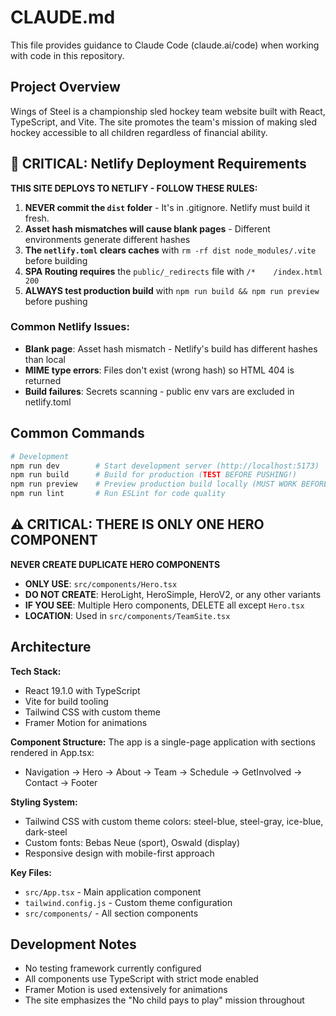 # CLAUDE.md

This file provides guidance to Claude Code (claude.ai/code) when working with code in this repository.

## Project Overview

Wings of Steel is a championship sled hockey team website built with React, TypeScript, and Vite. The site promotes the team's mission of making sled hockey accessible to all children regardless of financial ability.

## 🚨 CRITICAL: Netlify Deployment Requirements

**THIS SITE DEPLOYS TO NETLIFY - FOLLOW THESE RULES:**

1. **NEVER commit the `dist` folder** - It's in .gitignore. Netlify must build it fresh.
2. **Asset hash mismatches will cause blank pages** - Different environments generate different hashes
3. **The `netlify.toml` clears caches** with `rm -rf dist node_modules/.vite` before building
4. **SPA Routing requires** the `public/_redirects` file with `/*    /index.html   200`
5. **ALWAYS test production build** with `npm run build && npm run preview` before pushing

### Common Netlify Issues:
- **Blank page**: Asset hash mismatch - Netlify's build has different hashes than local
- **MIME type errors**: Files don't exist (wrong hash) so HTML 404 is returned
- **Build failures**: Secrets scanning - public env vars are excluded in netlify.toml

## Common Commands

```bash
# Development
npm run dev        # Start development server (http://localhost:5173)
npm run build      # Build for production (TEST BEFORE PUSHING!)
npm run preview    # Preview production build locally (MUST WORK BEFORE DEPLOY!)
npm run lint       # Run ESLint for code quality
```

## ⚠️ CRITICAL: THERE IS ONLY ONE HERO COMPONENT

**NEVER CREATE DUPLICATE HERO COMPONENTS**
- **ONLY USE**: `src/components/Hero.tsx` 
- **DO NOT CREATE**: HeroLight, HeroSimple, HeroV2, or any other variants
- **IF YOU SEE**: Multiple Hero components, DELETE all except `Hero.tsx`
- **LOCATION**: Used in `src/components/TeamSite.tsx`

## Architecture

**Tech Stack:**
- React 19.1.0 with TypeScript
- Vite for build tooling
- Tailwind CSS with custom theme
- Framer Motion for animations

**Component Structure:**
The app is a single-page application with sections rendered in App.tsx:
- Navigation → Hero → About → Team → Schedule → GetInvolved → Contact → Footer

**Styling System:**
- Tailwind CSS with custom theme colors: steel-blue, steel-gray, ice-blue, dark-steel
- Custom fonts: Bebas Neue (sport), Oswald (display)
- Responsive design with mobile-first approach

**Key Files:**
- `src/App.tsx` - Main application component
- `tailwind.config.js` - Custom theme configuration
- `src/components/` - All section components

## Development Notes

- No testing framework currently configured
- All components use TypeScript with strict mode enabled
- Framer Motion is used extensively for animations
- The site emphasizes the "No child pays to play" mission throughout